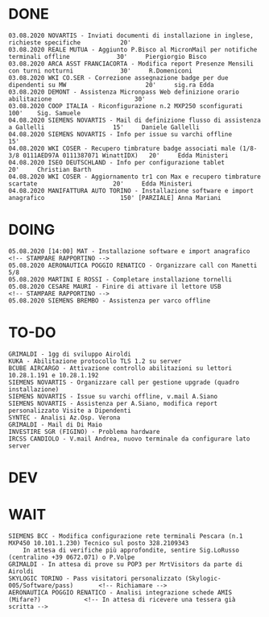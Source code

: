 # DONE
	03.08.2020 NOVARTIS - Inviati documenti di installazione in inglese, richieste specifiche			20'		
	03.08.2020 REALE MUTUA - Aggiunto P.Bisco al MicronMail per notifiche terminali offline				30'		Piergiorgio Bisco
	03.08.2020 ARCA ASST FRANCIACORTA - Modifica report Presenze Mensili con turni notturni				30'		R.Domeniconi
	03.08.2020 WKI CO.SER - Correzione assegnazione badge per due dipendenti su MW						20'		sig.ra Edda
	03.08.2020 DEMONT - Assistenza Micronpass Web definizione orario abilitazione						30'		
	03.08.2020 COOP ITALIA - Riconfigurazione n.2 MXP250 sconfigurati									100'	Sig. Samuele
	04.08.2020 SIEMENS NOVARTIS - Mail di definizione flusso di assistenza a Gallelli					15'		Daniele Gallelli
	04.08.2020 SIEMENS NOVARTIS - Info per issue su varchi offline										15'		
	04.08.2020 WKI COSER - Recupero timbrature badge associati male (1/8-3/8 0111AED97A 0111387071 WinattIDX)	20' 	Edda Ministeri
	04.08.2020 ISEO DEUTSCHLAND - Info per configurazione tablet										20'		Christian Barth
	04.08.2020 WKI COSER - Aggiornamento tr1 con Max e recupero timbrature scartate						20'		Edda Ministeri
	04.08.2020 MANIFATTURA AUTO TORINO - Installazione software e import anagrafico						150' [PARZIALE] Anna Mariani

# DOING
	05.08.2020 [14:00] MAT - Installazione software e import anagrafico								<!-- STAMPARE RAPPORTINO -->	
	05.08.2020 AERONAUTICA POGGIO RENATICO - Organizzare call con Manetti 5/8
	05.08.2020 MARTINI E ROSSI - Completare installazione tornelli
	05.08.2020 CESARE MAURI - Finire di attivare il lettore USB										<!-- STAMPARE RAPPORTINO -->
	05.08.2020 SIEMENS BREMBO - Assistenza per varco offline

# TO-DO
	
	GRIMALDI - 1gg di sviluppo Airoldi
	KUKA - Abilitazione protocollo TLS 1.2 su server
	BCUBE AIRCARGO - Attivazione controllo abilitazioni su lettori 10.28.1.191 e 10.28.1.192
	SIEMENS NOVARTIS - Organizzare call per gestione upgrade (quadro installazione)
	SIEMENS NOVARTIS - Issue su varchi offline, v.mail A.Siano
	SIEMENS NOVARTIS - Assistenza per A.Siano, modifica report personalizzato Visite a Dipendenti
	SYNTEC - Analisi Az.Osp. Verona
	GRIMALDI - Mail di Di Maio
	INVESTIRE SGR (FIGINO) - Problema hardware
	IRCSS CANDIOLO - V.mail Andrea, nuovo terminale da configurare lato server 

# DEV

# WAIT
	SIEMENS BCC - Modifica configurazione rete terminali Pescara (n.1 MXP450 10.101.1.230) Tecnico sul posto 328.2109343
		In attesa di verifiche più approfondite, sentire Sig.LoRusso (centralino +39 0672.071) o P.Volpe
	GRIMALDI - In attesa di prove su POP3 per MrtVisitors da parte di Airoldi
	SKYLOGIC TORINO - Pass visitatori personalizzato (Skylogic-005/Software/pass) 		<!-- Richiamare -->
	AERONAUTICA POGGIO RENATICO - Analisi integrazione schede AMIS (Mifare?) 			<!-- In attesa di ricevere una tessera già scritta -->